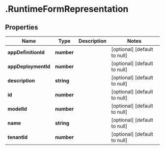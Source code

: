 # .RuntimeFormRepresentation

## Properties
Name | Type | Description | Notes
------------ | ------------- | ------------- | -------------
**appDefinitionId** | **number** |  | [optional] [default to null]
**appDeploymentId** | **number** |  | [optional] [default to null]
**description** | **string** |  | [optional] [default to null]
**id** | **number** |  | [optional] [default to null]
**modelId** | **number** |  | [optional] [default to null]
**name** | **string** |  | [optional] [default to null]
**tenantId** | **number** |  | [optional] [default to null]


